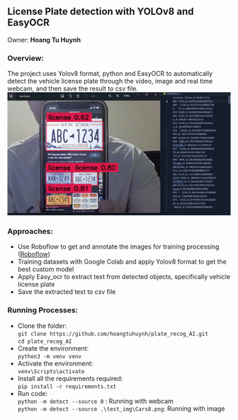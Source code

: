 ## License Plate detection with YOLOv8 and EasyOCR
Owner: **Hoang Tu Huynh**

### Overview:
The project uses Yolov8 format, python and EasyOCR to automatically detect the vehicle license plate through the video, image and real time webcam, and then save the result to csv file.
![detected](/test_img/result.png)  

### Approaches:
- Use Roboflow to get and annotate the images for training processing ([Roboflow](https://roboflow.com/))
- Training datasets with Google Colab and apply Yolov8 format to get the best custom model 
- Apply Easy_ocr to extract text from detected objects, specifically vehicle license plate
- Save the extracted text to csv file

### Running Processes:
- Clone the folder:<br>
`git clone https://github.com/hoangtuhuynh/plate_recog_AI.git` <br>
`cd plate_recog_AI`
- Create the environment:<br>
`python3 -m venv venv`
- Activate the environment:<br>
`venv\Scripts\activate`
- Install all the requirements required:<br>
`pip install -r requirements.txt`
- Run code: <br>
`python -m detect --source 0` : Running with webcam <br>
`python -m detect --source .\test_img\Cars8.png`: Running with image

